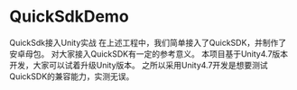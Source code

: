 # QuickSdkDemo
QuickSdk接入Unity实战
在上述工程中，我们简单接入了QuickSDK，并制作了安卓母包。
对大家接入QuickSDK有一定的参考意义。
本项目基于Unity4.7版本开发，大家可以试着升级Unity版本。
之所以采用Unity4.7开发是想要测试QuickSDK的兼容能力，实测无误。
